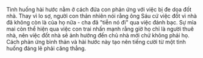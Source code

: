 Tình huống hài hước nằm ở cách đứa con phản ứng với việc bị đe dọa đốt nhà. Thay vì lo sợ, người con thản nhiên nói rằng ông Sáu cứ việc đốt vì nhà đã không còn là của họ nữa - cha đã "tiễn nó đi" qua việc đánh bạc. Sự mỉa mai còn thể hiện qua việc con trai nhấn mạnh rằng giờ họ chỉ là người thuê nhà, nên việc đốt nhà sẽ ảnh hưởng đến chủ nhà mới chứ không phải họ. Cách phản ứng bình thản và hài hước này tạo nên tiếng cười từ một tình huống đáng lẽ phải căng thẳng.
